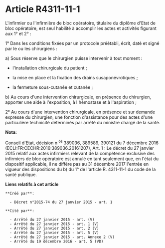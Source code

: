 # Article R4311-11-1

L'infirmier ou l'infirmière de bloc opératoire, titulaire du diplôme d'Etat de bloc opératoire, est seul habilité à accomplir
les actes et activités figurant aux 1° et 2° : 

1° Dans les conditions fixées par un protocole préétabli, écrit, daté et signé par le ou les chirurgiens : 

a) Sous réserve que le chirurgien puisse intervenir à tout moment : 

- l'installation chirurgicale du patient ; 

- la mise en place et la fixation des drains susaponévrotiques ; 

- la fermeture sous-cutanée et cutanée ; 

b) Au cours d'une intervention chirurgicale, en présence du chirurgien, apporter une aide à l'exposition, à l'hémostase et à
l'aspiration ; 

2° Au cours d'une intervention chirurgicale, en présence et sur demande expresse du chirurgien, une fonction d'assistance
pour des actes d'une particulière technicité déterminés par arrêté du ministre chargé de la santé.

**Nota:**

Conseil d'Etat, décision n
<sup>os </sup>
389036, 389589, 390121 du 7 décembre 2016 (ECLI:FR:CECHR:2016:389036.20161207), Art. 1 : Le décret du 27 janvier 2015 relatif
aux actes infirmiers relevant de la compétence exclusive des infirmiers de bloc opératoire est annulé en tant seulement que,
en l'état du dispositif applicable, il ne diffère pas au 31 décembre 2017 l'entrée en vigueur des dispositions du b) du 1° de
l'article R. 4311-11-1 du code de la santé publique.

**Liens relatifs à cet article**

	**Créé par**:

	  - Décret n°2015-74 du 27 janvier 2015 - art. 1

	**Cité par**:

	  - Arrêté du 27 janvier 2015 - art. (V)
	  - Arrêté du 27 janvier 2015 - art. 1 (V)
	  - Arrêté du 27 janvier 2015 - art. 2 (V)
	  - Arrêté du 27 janvier 2015 - art. 5 (V)
	  - Arrêté du 27 janvier 2015 - art. Annexe 2 (V)
	  - Arrêté du 19 décembre 2016 - art. 5 (VD)
